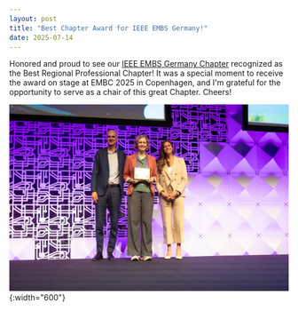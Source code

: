 ```yaml
---
layout: post
title: "Best Chapter Award for IEEE EMBS Germany!"
date: 2025-07-14
---
```


Honored and proud to see our [IEEE EMBS Germany Chapter](https://www.linkedin.com/company/embs-ger/) recognized as the Best Regional Professional Chapter! It was a special moment to receive the award on stage at EMBC 2025 in Copenhagen, and I'm grateful for the opportunity to serve as a chair of this great Chapter. Cheers!


![EMBC Team](/assets/img/news/embs-award.jpg){:width="600"}